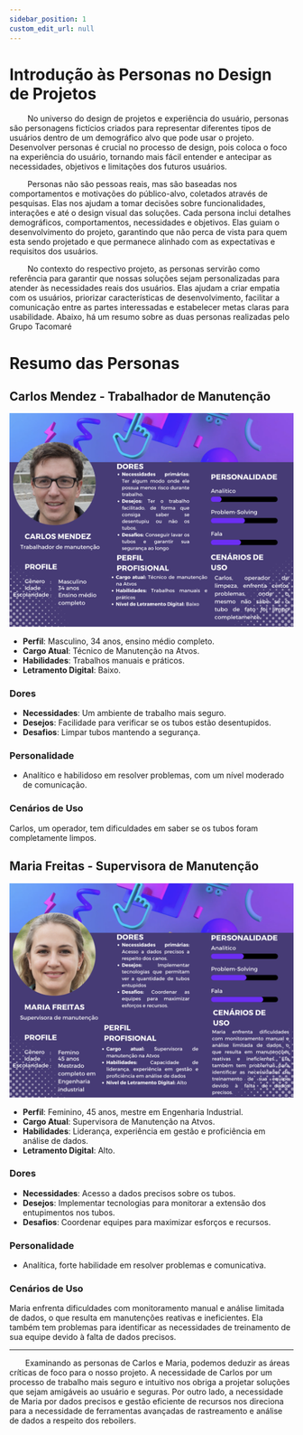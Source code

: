 ```yaml
---
sidebar_position: 1
custom_edit_url: null
---
```


# Introdução às Personas no Design de Projetos

&emsp;&emsp; No universo do design de projetos e experiência do usuário, personas são personagens fictícios criados para representar diferentes tipos de usuários dentro de um demográfico alvo que pode usar o projeto. Desenvolver personas é crucial no processo de design, pois coloca o foco na experiência do usuário, tornando mais fácil entender e antecipar as necessidades, objetivos e limitações dos futuros usuários.

&emsp;&emsp; Personas não são pessoas reais, mas são baseadas nos comportamentos e motivações do público-alvo, coletados através de pesquisas. Elas nos ajudam a tomar decisões sobre funcionalidades, interações e até o design visual das soluções. Cada persona inclui detalhes demográficos, comportamentos, necessidades e objetivos. Elas guiam o desenvolvimento do projeto, garantindo que não perca de vista para quem esta sendo projetado e que permanece alinhado com as expectativas e requisitos dos usuários.

&emsp;&emsp; No contexto do respectivo projeto, as personas servirão como referência para garantir que nossas soluções sejam personalizadas para atender às necessidades reais dos usuários. Elas ajudam a criar empatia com os usuários, priorizar características de desenvolvimento, facilitar a comunicação entre as partes interessadas e estabelecer metas claras para usabilidade. Abaixo, há um resumo sobre as duas personas realizadas pelo Grupo Tacomaré

# Resumo das Personas

## Carlos Mendez - Trabalhador de Manutenção

![Carlos Mendez](../../../static/img/Carlos_persona.png)

- **Perfil**: Masculino, 34 anos, ensino médio completo.
- **Cargo Atual**: Técnico de Manutenção na Atvos.
- **Habilidades**: Trabalhos manuais e práticos.
- **Letramento Digital**: Baixo.

### Dores
- **Necessidades**: Um ambiente de trabalho mais seguro.
- **Desejos**: Facilidade para verificar se os tubos estão desentupidos.
- **Desafios**: Limpar tubos mantendo a segurança.

### Personalidade
- Analítico e habilidoso em resolver problemas, com um nível moderado de comunicação.

### Cenários de Uso
Carlos, um operador, tem dificuldades em saber se os tubos foram completamente limpos.

## Maria Freitas - Supervisora de Manutenção

![Maria Freitas](../../../static/img/Maria_persona.png)

- **Perfil**: Feminino, 45 anos, mestre em Engenharia Industrial.
- **Cargo Atual**: Supervisora de Manutenção na Atvos.
- **Habilidades**: Liderança, experiência em gestão e proficiência em análise de dados.
- **Letramento Digital**: Alto.

### Dores
- **Necessidades**: Acesso a dados precisos sobre os tubos.
- **Desejos**: Implementar tecnologias para monitorar a extensão dos entupimentos nos tubos.
- **Desafios**: Coordenar equipes para maximizar esforços e recursos.

### Personalidade
- Analítica, forte habilidade em resolver problemas e comunicativa.

### Cenários de Uso
Maria enfrenta dificuldades com monitoramento manual e análise limitada de dados, o que resulta em manutenções reativas e ineficientes. Ela também tem problemas para identificar as necessidades de treinamento de sua equipe devido à falta de dados precisos.

---

&emsp;&emsp;Examinando as personas de Carlos e Maria, podemos deduzir as áreas críticas de foco para o nosso projeto. A necessidade de Carlos por um processo de trabalho mais seguro e intuitivo nos obriga a projetar soluções que sejam amigáveis ao usuário e seguras. Por outro lado, a necessidade de Maria por dados precisos e gestão eficiente de recursos nos direciona para a necessidade de ferramentas avançadas de rastreamento e análise de dados a respeito dos reboilers.
